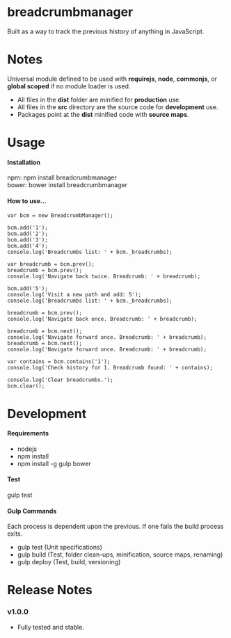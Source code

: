 breadcrumbmanager
=================

Built as a way to track the previous history of anything in JavaScript.

<h1>Notes</h1>

Universal module defined to be used with <b>requirejs</b>, <b>node</b>, <b>commonjs</b>, or <b>global scoped</b> if no module loader is used.

- All files in the <b>dist</b> folder are minified for <b>production</b> use.
- All files in the <b>src</b> directory are the source code for <b>development</b> use.
- Packages point at the <b>dist</b> minified code with <b>source maps</b>.

<h1>Usage</h1>

<h4>Installation</h4>

npm: npm install breadcrumbmanager <br />
bower: bower install breadcrumbmanager

<h4>How to use...</h4>

    var bcm = new BreadcrumbManager();

    bcm.add('1');
    bcm.add('2');
    bcm.add('3');
    bcm.add('4');
    console.log('Breadcrumbs list: ' + bcm._breadcrumbs);

    var breadcrumb = bcm.prev();
    breadcrumb = bcm.prev();
    console.log('Navigate back twice. Breadcrumb: ' + breadcrumb);

    bcm.add('5');
    console.log('Visit a new path and add: 5');
    console.log('Breadcrumbs list: ' + bcm._breadcrumbs);

    breadcrumb = bcm.prev();
    console.log('Navigate back once. Breadcrumb: ' + breadcrumb);

    breadcrumb = bcm.next();
    console.log('Navigate forward once. Breadcrumb: ' + breadcrumb);
    breadcrumb = bcm.next();
    console.log('Navigate forward once. Breadcrumb: ' + breadcrumb);

    var contains = bcm.contains('1');
    console.log('Check history for 1. Breadcrumb found: ' + contains);

    console.log('Clear breadcrumbs.');
    bcm.clear();

<h1>Development</h1>

<h4>Requirements</h4>

- nodejs
- npm install
- npm install -g gulp bower

<h4>Test</h4>

gulp test

<h4>Gulp Commands</h4>

Each process is dependent upon the previous. If one fails the build process exits.

- gulp test (Unit specifications)
- gulp build (Test, folder clean-ups, minification, source maps, renaming)
- gulp deploy (Test, build, versioning)

<h1>Release Notes</h1>

<h3>v1.0.0</h3>

- Fully tested and stable.
